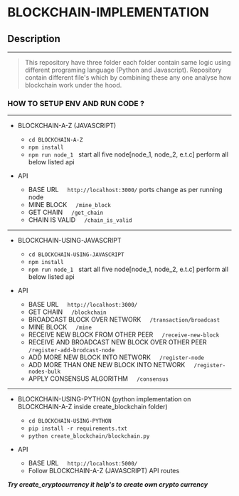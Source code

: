 # BLOCKCHAIN-IMPLEMENTATION

## Description

---
>  This repository have three folder each folder contain same logic using different programing language (Python and Javascript). Repository contain different file's which by combining these any one analyse how blockchain work under the hood.

### HOW TO SETUP ENV AND RUN CODE ?
---
  + BLOCKCHAIN-A-Z (JAVASCRIPT)

    * ```cd BLOCKCHAIN-A-Z```
    * ```npm install```
    * ```npm run node_1``` &nbsp; start all five node[node_1, node_2, e.t.c] perform all below listed api

  + API
    * BASE URL &nbsp; &nbsp; ```http://localhost:3000/``` ports change as per running node
    * MINE BLOCK &nbsp; &nbsp; ```/mine_block```
    * GET CHAIN &nbsp; &nbsp; ```/get_chain```
    * CHAIN IS VALID &nbsp; &nbsp; ```/chain_is_valid```
---
  + BLOCKCHAIN-USING-JAVASCRIPT

    * ```cd BLOCKCHAIN-USING-JAVASCRIPT```
    * ```npm install```
    * ```npm run node_1``` &nbsp; start all five node[node_1, node_2, e.t.c] perform all below listed api

  + API
    * BASE URL &nbsp; &nbsp; ```http://localhost:3000/```
    * GET CHAIN &nbsp; &nbsp; ```/blockchain```
    * BROADCAST BLOCK OVER NETWORK &nbsp; &nbsp; ```/transaction/broadcast```
    * MINE BLOCK &nbsp; &nbsp; ```/mine```
    * RECEIVE NEW BLOCK FROM OTHER PEER &nbsp; &nbsp; ```/receive-new-block```
    * RECEIVE AND BROADCAST NEW BLOCK OVER OTHER PEER &nbsp; &nbsp; ```/register-add-brodcast-node```
    * ADD MORE NEW BLOCK INTO NETWORK &nbsp; &nbsp; ```/register-node```
    * ADD MORE THAN ONE NEW BLOCK INTO NETWORK &nbsp; &nbsp; ```/register-nodes-bulk```
    * APPLY CONSENSUS ALGORITHM &nbsp; &nbsp; ```/consensus```
---
  + BLOCKCHAIN-USING-PYTHON (python implementation on BLOCKCHAIN-A-Z inside create_blockchain folder)

    * ```cd BLOCKCHAIN-USING-PYTHON```
    * ```pip install -r requirements.txt```
    * ```python create_blockchain/blockchain.py```
  + API
    * BASE URL &nbsp; &nbsp; ```http://localhost:5000/```
    * Follow BLOCKCHAIN-A-Z (JAVASCRIPT) API routes

  **_Try create_cryptocurrency it help's to create own crypto currency_**